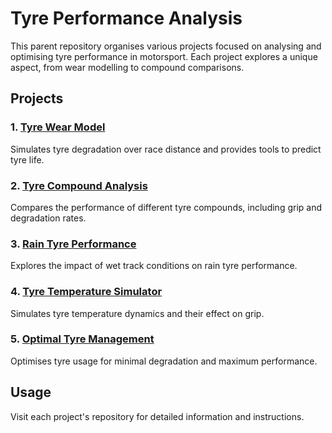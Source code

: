 # Tyre Performance Analysis

This parent repository organises various projects focused on analysing and optimising tyre performance in motorsport. Each project explores a unique aspect, from wear modelling to compound comparisons.

## Projects

### 1. [Tyre Wear Model](#)
Simulates tyre degradation over race distance and provides tools to predict tyre life.

### 2. [Tyre Compound Analysis](#)
Compares the performance of different tyre compounds, including grip and degradation rates.

### 3. [Rain Tyre Performance](#)
Explores the impact of wet track conditions on rain tyre performance.

### 4. [Tyre Temperature Simulator](#)
Simulates tyre temperature dynamics and their effect on grip.

### 5. [Optimal Tyre Management](#)
Optimises tyre usage for minimal degradation and maximum performance.

## Usage

Visit each project's repository for detailed information and instructions.

